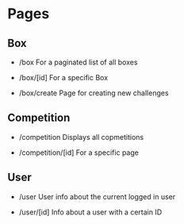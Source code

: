 # Pages


## Box
- /box
  For a paginated list of all boxes

- /box/[id]
  For a specific Box

- /box/create
  Page for creating new challenges


## Competition
- /competition
  Displays all copmetitions

- /competition/[id]
  For a specific page


## User
- /user
  User info about the current logged in user

- /user/[id]
  Info about a user with a certain ID
